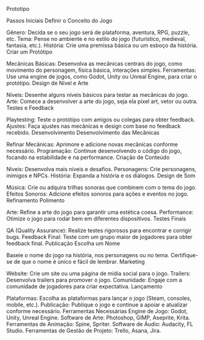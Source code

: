 Prototipo

Passos Iniciais
Definir o Conceito do Jogo

Gênero: Decida se o seu jogo será de plataforma, aventura, RPG, puzzle, etc.
Tema: Pense no ambiente e no estilo do jogo (futurístico, medieval, fantasia, etc.).
História: Crie uma premissa básica ou um esboço da história.
Criar um Protótipo

Mecânicas Básicas: Desenvolva as mecânicas centrais do jogo, como movimento do personagem, física básica, interações simples.
Ferramentas: Use uma engine de jogos, como Godot, Unity ou Unreal Engine, para criar o protótipo.
Design de Nível e Arte

Níveis: Desenhe alguns níveis básicos para testar as mecânicas do jogo.
Arte: Comece a desenvolver a arte do jogo, seja ela pixel art, vetor ou outra.
Testes e Feedback

Playtesting: Teste o protótipo com amigos ou colegas para obter feedback.
Ajustes: Faça ajustes nas mecânicas e design com base no feedback recebido.
Desenvolvimento
Desenvolvimento das Mecânicas

Refinar Mecânicas: Aprimore e adicione novas mecânicas conforme necessário.
Programação: Continue desenvolvendo o código do jogo, focando na estabilidade e na performance.
Criação de Conteúdo

Níveis: Desenvolva mais níveis e desafios.
Personagens: Crie personagens, inimigos e NPCs.
História: Expanda a história e os diálogos.
Design de Som

Música: Crie ou adquira trilhas sonoras que combinem com o tema do jogo.
Efeitos Sonoros: Adicione efeitos sonoros para ações e eventos no jogo.
Refinamento
Polimento

Arte: Refine a arte do jogo para garantir uma estética coesa.
Performance: Otimize o jogo para rodar bem em diferentes dispositivos.
Testes Finais

QA (Quality Assurance): Realize testes rigorosos para encontrar e corrigir bugs.
Feedback Final: Teste com um grupo maior de jogadores para obter feedback final.
Publicação
Escolha um Nome

Baseie o nome do jogo na história, nos personagens ou no tema.
Certifique-se de que o nome é único e fácil de lembrar.
Marketing

Website: Crie um site ou uma página de mídia social para o jogo.
Trailers: Desenvolva trailers para promover o jogo.
Comunidade: Engaje com a comunidade de jogadores para criar expectativa.
Lançamento

Plataformas: Escolha as plataformas para lançar o jogo (Steam, consoles, mobile, etc.).
Publicação: Publique o jogo e continue a apoiar e atualizar conforme necessário.
Ferramentas Necessárias
Engine de Jogo: Godot, Unity, Unreal Engine.
Software de Arte: Photoshop, GIMP, Aseprite, Krita.
Ferramentas de Animação: Spine, Spriter.
Software de Áudio: Audacity, FL Studio.
Ferramentas de Gestão de Projeto: Trello, Asana, Jira.

